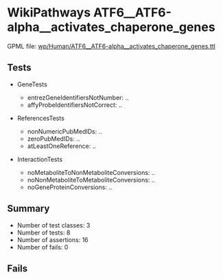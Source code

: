 # WikiPathways ATF6__ATF6-alpha__activates_chaperone_genes

GPML file: [wp/Human/ATF6__ATF6-alpha__activates_chaperone_genes.ttl](../wp/Human/ATF6__ATF6-alpha__activates_chaperone_genes.ttl)

## Tests

* GeneTests
    * entrezGeneIdentifiersNotNumber: ..
    * affyProbeIdentifiersNotCorrect: ..

* ReferencesTests
    * nonNumericPubMedIDs: ..
    * zeroPubMedIDs: ..
    * atLeastOneReference: ..

* InteractionTests
    * noMetaboliteToNonMetaboliteConversions: ..
    * noNonMetaboliteToMetaboliteConversions: ..
    * noGeneProteinConversions: ..

## Summary

* Number of test classes: 3
* Number of tests: 8
* Number of assertions: 16
* Number of fails: 0

## Fails

